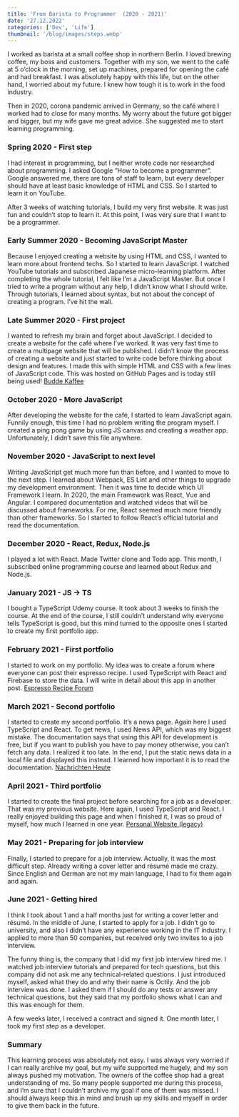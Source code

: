 ```yaml
---
title: 'From Barista to Programmer  (2020 - 2021)'
date: '27.12.2022'
categories: ['Dev', 'Life']
thumbnail: '/blog/images/steps.webp'
---
```


I worked as barista at a small coffee shop in northern Berlin. I loved brewing coffee, my boss and customers. Together with my son, we went to the café at 5 o’clock in the morning, set up machines, prepared for opening the café and had breakfast. I was absolutely happy with this life, but on the other hand, I worried about my future. I knew how tough it is to work in the food industry.

Then in 2020, corona pandemic arrived in Germany, so the café where I worked had to close for many months. My worry about the future got bigger and bigger, but my wife gave me great advice. She suggested me to start learning programming.

### Spring 2020 - First step

I had interest in programming, but I neither wrote code nor researched about programming. I asked Google “How to become a programmer”. Google answered me, there are tons of staff to learn, but every developer should have at least basic knowledge of HTML and CSS. So I started to learn it on YouTube.

After 3 weeks of watching tutorials, I build my very first website. It was just fun and couldn’t stop to learn it. At this point, I was very sure that I want to be a programmer.

### Early Summer 2020 - Becoming JavaScript Master

Because I enjoyed creating a website by using HTML and CSS, I wanted to learn more about frontend techs. So I started to learn JavaScript. I watched YouTube tutorials and subscribed Japanese micro-learning platform. After completing the whole tutorial, I felt like I’m a JavaScript Master. But once I tried to write a program without any help, I didn’t know what I should write. Through tutorials, I learned about syntax, but not about the concept of creating a program. I’ve hit the wall.

### Late Summer 2020 - First project

I wanted to refresh my brain and forget about JavaScript. I decided to create a website for the café where I’ve worked. It was very fast time to create a multipage website that will be published. I didn’t know the process of creating a website and just started to write code before thinking about design and features. I made this with simple HTML and CSS with a few lines of JavaScript code. This was hosted on GitHub Pages and is today still being used!
<a href="https://buddekaffee.de" target="_blank">Budde Kaffee</a>

### October 2020 - More JavaScript

After developing the website for the café, I started to learn JavaScript again. Funnily enough, this time I had no problem writing the program myself. I created a ping pong game by using JS canvas and creating a weather app. Unfortunately, I didn’t save this file anywhere.

### November 2020 - JavaScript to next level

Writing JavaScript get much more fun than before, and I wanted to move to the next step. I learned about Webpack, ES Lint and other things to upgrade my development environment. Then it was time to decide which UI Framework I learn. In 2020, the main Framework was React, Vue and Angular. I compared documentation and watched videos that will be discussed about frameworks. For me, React seemed much more friendly than other frameworks. So I started to follow React’s official tutorial and read the documentation.

### December 2020 - React, Redux, Node.js

I played a lot with React. Made Twitter clone and Todo app. This month, I subscribed online programming course and learned about Redux and Node.js.

### January 2021 - JS -> TS

I bought a TypeScript Udemy course. It took about 3 weeks to finish the course. At the end of the course, I still couldn’t understand why everyone tells TypeScript is good, but this mind turned to the opposite ones I started to create my first portfolio app.

### February 2021 - First portfolio

I started to work on my portfolio. My idea was to create a forum where everyone can post their espresso recipe. I used TypeScript with React and Firebase to store the data. I will write in detail about this app in another post.
<a href="https://coffee-app-252a4.web.app/" target="_blank">Espresso Recipe Forum</a>

### March 2021 - Second portfolio

I started to create my second portfolio. It’s a news page. Again here I used TypeScript and React. To get news, I used News API, which was my biggest mistake. The documentation says that using this API for development is free, but if you want to publish you have to pay money otherwise, you can’t fetch any data. I realized it too late. In the end, I put the static news data in a local file and displayed this instead. I learned how important it is to read the documentation.
<a href="https://nachrichten-heute.web.app" target="_blank">Nachrichten Heute</a>

### April 2021 - Third portfolio

I started to create the final project before searching for a job as a developer. That was my previous website. Here again, I used TypeScript and React. I really enjoyed building this page and when I finished it, I was so proud of myself, how much I learned in one year.
<a href="https://my-web-site-2d168.web.app" target="_blank">Personal Website (legacy)</a>

### May 2021 - Preparing for job interview

Finally, I started to prepare for a job interview. Actually, it was the most difficult step. Already writing a cover letter and résumé made me crazy. Since English and German are not my main language, I had to fix them again and again.

### June 2021 - Getting hired

I think I took about 1 and a half months just for writing a cover letter and résumé. In the middle of June, I started to apply for a job. I didn’t go to university, and also I didn’t have any experience working in the IT industry. I applied to more than 50 companies, but received only two invites to a job interview.

The funny thing is, the company that I did my first job interview hired me. I watched job interview tutorials and prepared for tech questions, but this company did not ask me any technical-related questions. I just introduced myself, asked what they do and why their name is Octily. And the job interview was done. I asked them if I should do any tests or answer any technical questions, but they said that my portfolio shows what I can and this was enough for them.

A few weeks later, I received a contract and signed it. One month later, I took my first step as a developer.

### Summary

This learning process was absolutely not easy. I was always very worried if I can really archive my goal, but my wife supported me hugely, and my son always pushed my motivation. The owners of the coffee shop had a great understanding of me. So many people supported me during this process, and I’m sure that I couldn’t archive my goal if one of them was missed. I should always keep this in mind and brush up my skills and myself in order to give them back in the future.
